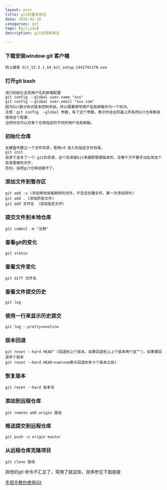 ```yaml
---
layout: post
title: git的基本用法
date: 2016-02-18
categories: git
tags: [git,use]
description: git的简单用法

---
```


### 下载安装window git 客户端

	网上搜索 Git_V2.5.1_64_bit_setup.1441791170.exe

### 打开git bash

	进行初始化全局用户名和邮箱配置
	git config --global user.name "xxx"
	git config --global user.email "xxx.com"
	因为Git是分布式版本控制系统，所以需要填写用户名和邮箱作为一个标识。
	注意：git config  –global 参数，有了这个参数，表示你这台机器上所有的Git仓库都会使用这个配置，
	当然你也可以对某个仓库指定的不同的用户名和邮箱。

### 初始化仓库

	在硬盘中建立一个文件目录，使用cd 进入到指定文件目录。
	git init 
	目录下会多了一个.git的目录，这个目录是Git来跟踪管理版本的，没事千万不要手动乱改这个目录里面的文件，
	否则，会把git仓库给破坏了。

### 添加文件到暂存区
	
	git add -u (添加修改或者删除的文件，不包含创建文件，第一次添加除外)
	git add . (添加所有文件)
	git add 文件名 （添加指定文件）
	
### 提交文件到本地仓库

	git commit -m "注释"

### 查看git的变化

	git status

### 查看文件变化
	
	git diff 文件名

### 查看文件提交历史

	git log 

### 使用一行来显示历史提交

	git log --pretty=oneline

### 版本回退

	git reset --hard HEAD^ (回退到上个版本，如果回退到上上个版本两个这^^)，如果要回退多个版本
	git reset -–hard HEAD~num(num表示回退到多少个版本之前)

### 恢复版本

	git reset --hard 版本号

### 添加到远程仓库

	git remote add origin 路径

### 推送提交到远程仓库

	git push -u origin master

### 从远程仓库克隆项目

	git clone 路径

其他的git 命令不汇总了，常用了就这些，具体参见下面链接

[手把手教你使用Git](http://blog.jobbole.com/78960/)